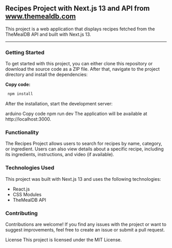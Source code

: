 ## Recipes Project with Next.js 13 and API from www.themealdb.com

This project is a web application that displays recipes fetched from the
TheMealDB API and built with Next.js 13.

---

### Getting Started

To get started with this project, you can either clone this repository or
download the source code as a ZIP file. After that, navigate to the project
directory and install the dependencies:

**Copy code:**

```js
 npm install
```

After the installation, start the development server:

arduino Copy code npm run dev The application will be available at
http://localhost:3000.

### Functionality

The Recipes Project allows users to search for recipes by name, category, or
ingredient. Users can also view details about a specific recipe, including its
ingredients, instructions, and video (if available).

### Technologies Used

This project was built with Next.js 13 and uses the following technologies:

- React.js
- CSS Modules
- TheMealDB API

### Contributing

Contributions are welcome! If you find any issues with the project or want to
suggest improvements, feel free to create an issue or submit a pull request.

License This project is licensed under the MIT License.
